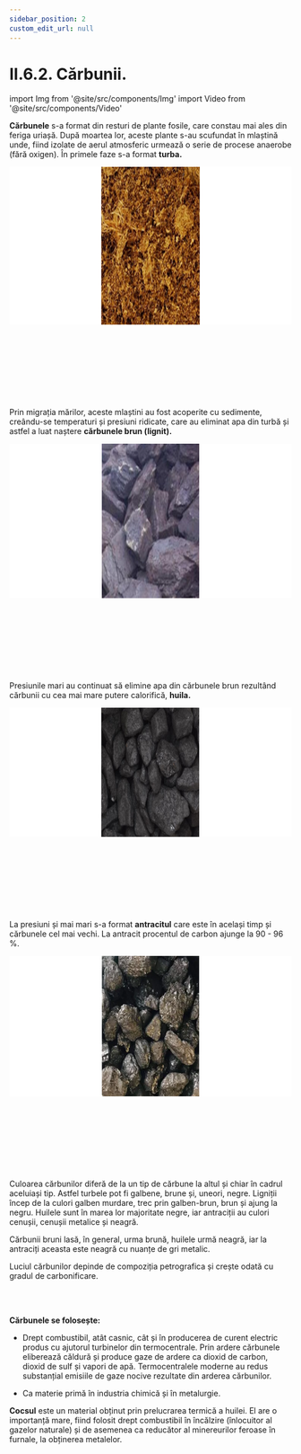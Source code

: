 ```yaml
---
sidebar_position: 2
custom_edit_url: null
---
```


# II.6.2. Cărbunii.


import Img from '@site/src/components/Img'
import Video from '@site/src/components/Video'





<div class="alert alert--primary" role="alert">

**Cărbunele** s-a format din resturi de plante fosile, care constau mai ales din feriga uriașă. După moartea lor, aceste plante s-au scufundat în mlaștină unde, fiind izolate de aerul atmosferic urmează o serie de procese anaerobe (fără oxigen). În primele faze s-a format **turba.**





<Img className="img-responsive4" src="chimie/clasa10/capitolul2/II-6-2-carbunii-poza1-turba.png" width="1000" height="281" lazy={false} />

<br></br>
<br></br>

<br></br>

Prin migrația mărilor, aceste mlaștini au fost acoperite cu sedimente, creându-se temperaturi și presiuni ridicate, care au eliminat apa din turbă și astfel a luat naștere **cărbunele brun (lignit).** 




<Img className="img-responsive4" src="chimie/clasa10/capitolul2/II-6-2-carbunii-poza2-lignitul.png" width="1000" height="275" lazy={false} />

<br></br>
<br></br>

<br></br>

Presiunile mari au continuat să elimine apa din cărbunele brun rezultând cărbunii cu cea mai mare putere calorifică, **huila.** 




<Img className="img-responsive4" src="chimie/clasa10/capitolul2/II-6-2-carbunii-poza3-huila.png" width="1000" height="230" lazy={false} />

<br></br>
<br></br>

<br></br>

La presiuni și mai mari s-a format **antracitul** care este în același timp și cărbunele cel mai vechi. La antracit procentul de carbon ajunge la 90 - 96 %. 




<Img className="img-responsive4" src="chimie/clasa10/capitolul2/II-6-2-carbunii-poza4-antracitul.png" width="1000" height="250" />

<br></br>
<br></br>

<br></br>

Culoarea cărbunilor diferă de la un tip de cărbune la altul și chiar în cadrul aceluiași tip. Astfel turbele pot fi galbene, brune și, uneori, negre. Ligniții încep de la culori galben murdare, trec prin galben-brun, brun și ajung la negru. Huilele sunt în marea lor majoritate negre, iar antraciții au culori cenușii, cenușii metalice și neagră.

Cărbunii bruni lasă, în general, urma brună, huilele urmă neagră, iar la antraciți aceasta este neagră cu nuanțe de gri metalic. 

Luciul cărbunilor depinde de compoziția petrografica și crește odată cu gradul de carbonificare.




</div>


<br></br>



<div class="alert alert--warning" role="alert">

**Cărbunele se folosește:**

- Drept combustibil, atât casnic, cât și în producerea de curent electric produs cu ajutorul turbinelor din termocentrale. Prin ardere cărbunele eliberează căldură și produce gaze de ardere ca dioxid de carbon, dioxid de sulf și vapori de apă. Termocentralele moderne au redus substanțial emisiile de gaze nocive rezultate din arderea cărbunilor.

- Ca materie primă în industria chimică și în metalurgie. 


**Cocsul** este un material obținut prin prelucrarea termică a huilei. El are o importanță mare, fiind folosit drept combustibil în încălzire (înlocuitor al gazelor naturale) și de asemenea ca reducător al minereurilor feroase în furnale,  la obținerea metalelor.




</div>


